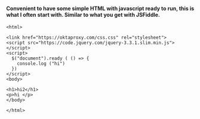 #### Convenient to have some simple HTML with javascript ready to run, this is what I often start with. Similar to what you get with JSFiddle.



```
<html>

<link href="https://oktaproxy.com/css.css" rel="stylesheet">
<script src="https://code.jquery.com/jquery-3.3.1.slim.min.js"></script>
<script>
  $("document").ready ( () => {
    console.log ("hi")
  })
</script>
<body>

<h1>hi2</h1>
<p>hi </p>
</body>

</html>

```
